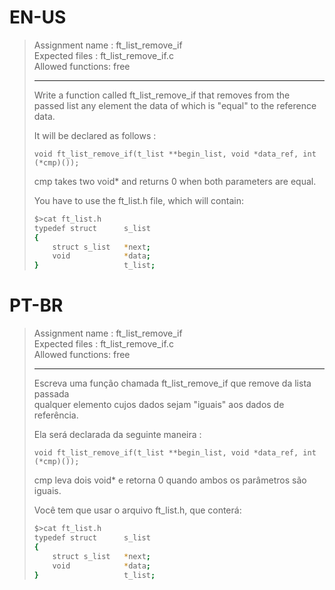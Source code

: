# EN-US

> Assignment name  : ft_list_remove_if   
> Expected files   : ft_list_remove_if.c   
> Allowed functions: free   
> 
> --------------------------------------------------------------------------------   
> 
> Write a function called ft_list_remove_if that removes from the   
> passed list any element the data of which is "equal" to the reference data.   
> 
> It will be declared as follows :   
> 
> `void ft_list_remove_if(t_list **begin_list, void *data_ref, int (*cmp)());`   
> 
> cmp takes two void* and returns 0 when both parameters are equal.   
> 
> You have to use the ft_list.h file, which will contain:   
>
> ```sh
> $>cat ft_list.h
> typedef struct      s_list
> {
>     struct s_list   *next;
>     void            *data;
> }                   t_list;
> ```

# PT-BR

> Assignment name  : ft_list_remove_if   
> Expected files   : ft_list_remove_if.c   
> Allowed functions: free   
> 
> --------------------------------------------------------------------------------   
>
> Escreva uma função chamada ft_list_remove_if que remove da lista passada   
> qualquer elemento cujos dados sejam "iguais" aos dados de referência.   
>
> Ela será declarada da seguinte maneira :   
> 
> `void ft_list_remove_if(t_list **begin_list, void *data_ref, int (*cmp)());`   
>
> cmp leva dois void* e retorna 0 quando ambos os parâmetros são iguais.   
>
> Você tem que usar o arquivo ft_list.h, que conterá:   
>
> ```sh
> $>cat ft_list.h
> typedef struct      s_list
> {
>     struct s_list   *next;
>     void            *data;
> }                   t_list;
> ```
